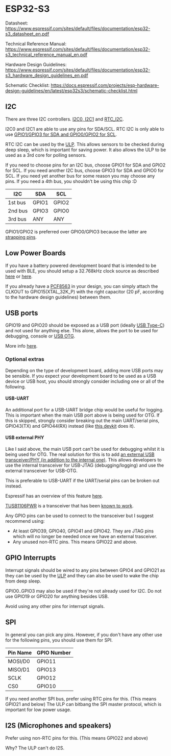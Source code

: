 # ESP32-S3

Datasheet: https://www.espressif.com/sites/default/files/documentation/esp32-s3_datasheet_en.pdf

Technical Reference Manual: https://www.espressif.com/sites/default/files/documentation/esp32-s3_technical_reference_manual_en.pdf

Hardware Design Guidelines: https://www.espressif.com/sites/default/files/documentation/esp32-s3_hardware_design_guidelines_en.pdf

Schematic Checklist: https://docs.espressif.com/projects/esp-hardware-design-guidelines/en/latest/esp32s3/schematic-checklist.html

## I2C

There are three I2C controllers. [I2C0, I2C1](https://docs.espressif.com/projects/esp-idf/en/stable/esp32s3/api-reference/peripherals/i2c.html#) and [RTC_I2C](https://docs.espressif.com/projects/esp-idf/en/stable/esp32s3/api-reference/system/ulp-risc-v.html#rtc-i2c).

I2C0 and I2C1 are able to use any pins for SDA/SCL.
RTC I2C is only able to use [GPIO1/GPIO3 for SDA and GPIO0/GPIO2 for SCL](https://www.espressif.com/sites/default/files/documentation/esp32-s3_datasheet_en.pdf#table.6).

RTC I2C can be used by the [ULP](https://docs.espressif.com/projects/esp-idf/en/stable/esp32s3/api-reference/system/ulp-risc-v.html). This allows sensors to be checked during deep sleep, which is important for saving power. It also allows the ULP to be used as a 3rd core for polling sensors.

If you need to choose pins for an I2C bus, choose GPIO1 for SDA and GPIO2 for SCL.
If you need another I2C bus, choose GPIO3 for SDA and GPIO0 for SCL.
If you need yet another bus for some reason you may choose any pins.
If you need a 4th bus, you shouldn't be using this chip :D

| I2C     | SDA   | SCL   |
|---------|-------|-------|
| 1st bus | GPIO1 | GPIO2 |
| 2nd bus | GPIO3 | GPIO0 |
| 3rd bus |  ANY  |  ANY  |

GPIO1/GPIO2 is preferred over GPIO0/GPIO3 because the latter are [strapping pins](https://www.espressif.com/sites/default/files/documentation/esp32-s3_datasheet_en.pdf#section.3).

## Low Power Boards

If you have a battery powered development board that is intended to be used with BLE,
you should setup a 32.768kHz clock source as described [here](https://www.espressif.com/sites/default/files/documentation/esp32-s3_hardware_design_guidelines_en.pdf#subsubsection.2.4.2) or [here](https://docs.espressif.com/projects/esp-hardware-design-guidelines/en/latest/esp32s3/schematic-checklist.html#rtc-clock-source-optional).

If you already have a [PCF8563](https://www.nxp.com/products/analog-and-mixed-signal/real-time-clocks/real-time-clock-calendar:PCF8563) in your design, you can simply attach
the CLKOUT to GPIO15(XTAL_32K_P) with the right capacitor (20 pF, according to the hardware design guidelines) between them.

## USB ports

GPIO19 and GPIO20 should be exposed as a USB port (ideally [USB Type-C](https://en.wikipedia.org/wiki/USB-C)) and not used for anything else.
This alone, allows the port to be used for debugging, console or [USB OTG](https://docs.espressif.com/projects/esp-idf/en/stable/esp32s3/api-reference/peripherals/usb_host.html).

More info [here](https://docs.espressif.com/projects/esp-hardware-design-guidelines/en/latest/esp32s3/schematic-checklist.html#usb).

### Optional extras

Depending on the type of development board, adding more USB ports may be sensible.
If you expect your development board to be used as a USB device or USB host,
you should strongly consider including one or all of the following.

#### USB-UART

An additional port for a USB-UART bridge chip would be useful for logging.
This is important when the main USB port above is being used for OTG.
If this is skipped, strongly consider breaking out the main UART/serial pins,
GPIO43(TX) and GPIO44(RX) instead (like [this devkit](https://cdn.shopify.com/s/files/1/0617/7190/7253/files/T-Deck-Plus-lilygo_12.jpg?v=1723257113) does it).

#### USB external PHY

Like I said above, the main USB port can't be used for debugging whilst it
is being used for OTG. The real solution for this is to add [an external USB
transceiver/PHY (in addition to the internal one)](https://www.espressif.com/sites/default/files/documentation/esp32-s3_technical_reference_manual_en.pdf#figure.caption.290).
This allows developers to use the internal transceiver for USB-JTAG (debugging/logging)
and use the external transceiver for USB-OTG.

This is preferable to USB-UART if the UART/serial pins can be broken out instead.

Espressif has an overview of this feature [here](https://docs.espressif.com/projects/esp-iot-solution/en/latest/usb/usb_overview/usb_phy.html).

[TUSB1106PWR](https://www.ti.com/product/TUSB1106/part-details/TUSB1106PWR) is a transceiver that has been [known to work](https://github.com/espressif/esp-idf/issues/9366#issuecomment-1191278722).

Any GPIO pins can be used to connect to the transceiver but I suggest recommend
using:
- At least GPIO39, GPIO40, GPIO41 and GPIO42. They are JTAG pins which will no longer be needed once we have an external trasceiver.
- Any unused non-RTC pins. This means GPIO22 and above.

## GPIO Interrupts

Interrupt signals should be wired to any pins between GPIO4 and GPIO21 as they can
be used by the [ULP](https://docs.espressif.com/projects/esp-idf/en/stable/esp32s3/api-reference/system/ulp-risc-v.html) and they can also be used to wake the chip from deep sleep.

GPIO0..GPIO3 may also be used if they're not already used for I2C.
Do not use GPIO19 or GPIO20 for anything besides USB.

Avoid using any other pins for interrupt signals.

## SPI

In general you can pick any pins.
However, if you don't have any other use for the following pins, you should use them for SPI.

| Pin Name | GPIO Number |
|----------|-------------|
| MOSI/D0  | GPIO11      |
| MISO/D1  | GPIO13      |
| SCLK     | GPIO12      |
| CS0      | GPIO10      |

If you need another SPI bus, prefer using RTC pins for this. (This means GPIO21 and below)
The ULP can bitbang the SPI master protocol, which is important for low power usage.

## I2S (Microphones and speakers)

Prefer using non-RTC pins for this. (This means GPIO22 and above)

Why? The ULP can't do I2S.
